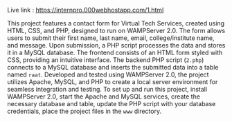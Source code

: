 Live link : https://internpro.000webhostapp.com/1.html

This project features a contact form for Virtual Tech Services, created using HTML, CSS, and PHP, designed to run on WAMPServer 2.0. The form allows users to submit their first name, last name, email, college/institute name, and message. Upon submission, a PHP script processes the data and stores it in a MySQL database. The frontend consists of an HTML form styled with CSS, providing an intuitive interface. The backend PHP script (`2.php`) connects to a MySQL database and inserts the submitted data into a table named `raat`. Developed and tested using WAMPServer 2.0, the project utilizes Apache, MySQL, and PHP to create a local server environment for seamless integration and testing. To set up and run this project, install WAMPServer 2.0, start the Apache and MySQL services, create the necessary database and table, update the PHP script with your database credentials, place the project files in the `www` directory.
